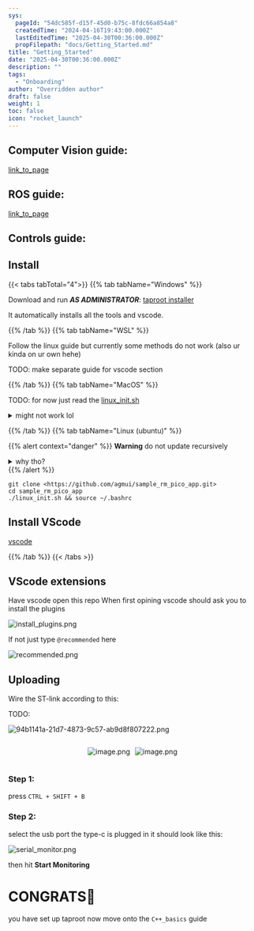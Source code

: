 ```yaml
---
sys:
  pageId: "54dc585f-d15f-45d0-b75c-8fdc66a854a8"
  createdTime: "2024-04-16T19:43:00.000Z"
  lastEditedTime: "2025-04-30T00:36:00.000Z"
  propFilepath: "docs/Getting_Started.md"
title: "Getting_Started"
date: "2025-04-30T00:36:00.000Z"
description: ""
tags:
  - "Onboarding"
author: "Overridden author"
draft: false
weight: 1
toc: false
icon: "rocket_launch"
---
```


## Computer Vision guide:

[link_to_page](86d45bc0-388b-4d26-8848-44f255f73d0e)

## ROS guide:

[link_to_page](3c76c1de-ec8f-46d6-8b0a-294005edc2d5)

## Controls guide:

## Install

{{< tabs tabTotal="4">}}
{{% tab tabName="Windows" %}}

Download and run _**AS ADMINISTRATOR**_: [taproot installer](https://github.com/Thornbots/TeachingFreshies/releases/tag/1.0)

It automatically installs all the tools and vscode.

{{% /tab %}}
{{% tab tabName="WSL" %}}

Follow the linux guide but currently some methods do not work (also ur kinda on ur own hehe)

TODO: make separate guide for vscode section

{{% /tab %}}
{{% tab tabName="MacOS" %}}

TODO: for now just read the [linux_init.sh](https://github.com/agmui/sample_rm_pico_app/blob/main/linux_init.sh)

<details>
<summary>might not work lol</summary>

`brew install libusb pkg-config`

Next install: [vscode](https://code.visualstudio.com/Download)

</details>

{{% /tab %}}
{{% tab tabName="Linux (ubuntu)" %}}

{{% alert context="danger" %}}
**Warning** do not update recursively
<details>
<summary>why tho?</summary>
There are some submodules that may go on for a while (like tinyusb) and I highly
recommend you don't need to get them.
If you want to see what submodules I update just look in `linux_init.sh`
</details>
{{% /alert %}}

```shell
git clone <https://github.com/agmui/sample_rm_pico_app.git>
cd sample_rm_pico_app
./linux_init.sh && source ~/.bashrc
```

## Install VScode

[vscode](https://code.visualstudio.com/Download)

{{% /tab %}}
{{< /tabs >}}

## VScode extensions

Have vscode open this repo
When first opining vscode should ask you to install the plugins

![install_plugins.png](https://prod-files-secure.s3.us-west-2.amazonaws.com/d518164a-d88e-44d1-a4ee-3adb3bd8bce0/89bd30f0-1825-4e77-867b-0a41ce370880/install_plugins.png?X-Amz-Algorithm=AWS4-HMAC-SHA256&X-Amz-Content-Sha256=UNSIGNED-PAYLOAD&X-Amz-Credential=ASIAZI2LB466UEQSCLFF%2F20250714%2Fus-west-2%2Fs3%2Faws4_request&X-Amz-Date=20250714T051638Z&X-Amz-Expires=3600&X-Amz-Security-Token=IQoJb3JpZ2luX2VjEAoaCXVzLXdlc3QtMiJHMEUCIGb678uuo%2FLuCZS3k3ClUOKB97jkVU4wmqrJ%2FM8OUtPEAiEA%2FLLKwQ2qnSjmqcg5zD4jQ%2BNq9ddpNCeEEggmK6IEhD0q%2FwMIIxAAGgw2Mzc0MjMxODM4MDUiDJjn8gf4raHBNcYWRCrcA7ahLQsNptBUM%2BxWVWwST5%2FSRH4IXtxzGzCpS4UbZrPoVCM3ANfPrqq8R6MsYvLKkjilYtk8SaR4zhPQmwlbgnm0KNoNfseP6aNQB5Y2N%2BlEBOvi%2BuPVVc8Voz%2FB2jideNXGm5%2B0L%2B%2FnSljy2MHzF28yl%2FevEjzr%2FHdR9FBaaCTzYv8kEBdjHqoaNzG5YM%2FH%2BPcqgpVUmqDjRCyGCzbTcG%2BAyh1Y3na8%2F3bQ6uMa60HS%2ByexoROGKddqKTkEQQkGp6aj3VyjT%2FykBErYw0htKKiJtaHagyVkJtX4hRBT7UBuo3y4KuJjK6dyXXD3xZ%2BrNOLlFLgXb1TPby%2B3hKM6iikvWK%2BFnXKsNp96%2BpH%2BbO6rc%2BhHKSCOEWGXuLu%2BM7ved3AJTQDoDl1dnUJXRVrXu6FWTA%2BTmhr8TjFbTEnqU250zxgj8%2Fl19J%2B%2BtGXqMftf3%2F4zpOhoq54hdpIjNl2QBR4ZJffNWwA91ivILO3CwQVoM6iKnzGO9VLEEl%2Bpt8uZknZFoz7EaOsqtG5OCkPtSXC3kwgPnhuOW0MCXI%2B9SqqQZaOqPDwL9iQB0ZCp3KinOlDVPO89sQJzC07BJKT8UUor6DODcYFlseSKuQfdQi44q42fJPJ%2BLzAusrndMIrN0cMGOqUBZsTBWKGvin0SR74wK%2B2hIhBxFUy33ppkkpoO1H52qNemw3ygVl3qSVujp7S9pybIHihrAAjOfO89qbdrcen6gvZCO6XfVlNgJ3dIvQJOCPbryIMuUPPCNJVLQ%2BvxBFD4t9izsjBtdtLeQU1ouPdpcbgfGDHB0v9FIdUbXe7bPD3IrV13mZNzsoxndycu9FUM6QtBeWprcLIEkctRLawJyJWf88V4&X-Amz-Signature=7a07f862506f4bd6ea139792beba67cc7272e3fcbadd54fcec4ba712c8644fdf&X-Amz-SignedHeaders=host&x-amz-checksum-mode=ENABLED&x-id=GetObject)

If not just type `@recommended` here  

![recommended.png](https://prod-files-secure.s3.us-west-2.amazonaws.com/d518164a-d88e-44d1-a4ee-3adb3bd8bce0/61e661e9-5d85-4dfc-be0d-8d2097a5e793/recommended.png?X-Amz-Algorithm=AWS4-HMAC-SHA256&X-Amz-Content-Sha256=UNSIGNED-PAYLOAD&X-Amz-Credential=ASIAZI2LB466UEQSCLFF%2F20250714%2Fus-west-2%2Fs3%2Faws4_request&X-Amz-Date=20250714T051638Z&X-Amz-Expires=3600&X-Amz-Security-Token=IQoJb3JpZ2luX2VjEAoaCXVzLXdlc3QtMiJHMEUCIGb678uuo%2FLuCZS3k3ClUOKB97jkVU4wmqrJ%2FM8OUtPEAiEA%2FLLKwQ2qnSjmqcg5zD4jQ%2BNq9ddpNCeEEggmK6IEhD0q%2FwMIIxAAGgw2Mzc0MjMxODM4MDUiDJjn8gf4raHBNcYWRCrcA7ahLQsNptBUM%2BxWVWwST5%2FSRH4IXtxzGzCpS4UbZrPoVCM3ANfPrqq8R6MsYvLKkjilYtk8SaR4zhPQmwlbgnm0KNoNfseP6aNQB5Y2N%2BlEBOvi%2BuPVVc8Voz%2FB2jideNXGm5%2B0L%2B%2FnSljy2MHzF28yl%2FevEjzr%2FHdR9FBaaCTzYv8kEBdjHqoaNzG5YM%2FH%2BPcqgpVUmqDjRCyGCzbTcG%2BAyh1Y3na8%2F3bQ6uMa60HS%2ByexoROGKddqKTkEQQkGp6aj3VyjT%2FykBErYw0htKKiJtaHagyVkJtX4hRBT7UBuo3y4KuJjK6dyXXD3xZ%2BrNOLlFLgXb1TPby%2B3hKM6iikvWK%2BFnXKsNp96%2BpH%2BbO6rc%2BhHKSCOEWGXuLu%2BM7ved3AJTQDoDl1dnUJXRVrXu6FWTA%2BTmhr8TjFbTEnqU250zxgj8%2Fl19J%2B%2BtGXqMftf3%2F4zpOhoq54hdpIjNl2QBR4ZJffNWwA91ivILO3CwQVoM6iKnzGO9VLEEl%2Bpt8uZknZFoz7EaOsqtG5OCkPtSXC3kwgPnhuOW0MCXI%2B9SqqQZaOqPDwL9iQB0ZCp3KinOlDVPO89sQJzC07BJKT8UUor6DODcYFlseSKuQfdQi44q42fJPJ%2BLzAusrndMIrN0cMGOqUBZsTBWKGvin0SR74wK%2B2hIhBxFUy33ppkkpoO1H52qNemw3ygVl3qSVujp7S9pybIHihrAAjOfO89qbdrcen6gvZCO6XfVlNgJ3dIvQJOCPbryIMuUPPCNJVLQ%2BvxBFD4t9izsjBtdtLeQU1ouPdpcbgfGDHB0v9FIdUbXe7bPD3IrV13mZNzsoxndycu9FUM6QtBeWprcLIEkctRLawJyJWf88V4&X-Amz-Signature=7723fdbc302443ce6eed8e832f665e77b1b59750f24bc86984dc806003ea35ad&X-Amz-SignedHeaders=host&x-amz-checksum-mode=ENABLED&x-id=GetObject)

## Uploading

Wire the ST-link according to this:

TODO:

![94b1141a-21d7-4873-9c57-ab9d8f807222.png](https://prod-files-secure.s3.us-west-2.amazonaws.com/d518164a-d88e-44d1-a4ee-3adb3bd8bce0/e5fad17d-ab82-4300-9f4c-505ab4b1202c/94b1141a-21d7-4873-9c57-ab9d8f807222.png?X-Amz-Algorithm=AWS4-HMAC-SHA256&X-Amz-Content-Sha256=UNSIGNED-PAYLOAD&X-Amz-Credential=ASIAZI2LB466UEQSCLFF%2F20250714%2Fus-west-2%2Fs3%2Faws4_request&X-Amz-Date=20250714T051638Z&X-Amz-Expires=3600&X-Amz-Security-Token=IQoJb3JpZ2luX2VjEAoaCXVzLXdlc3QtMiJHMEUCIGb678uuo%2FLuCZS3k3ClUOKB97jkVU4wmqrJ%2FM8OUtPEAiEA%2FLLKwQ2qnSjmqcg5zD4jQ%2BNq9ddpNCeEEggmK6IEhD0q%2FwMIIxAAGgw2Mzc0MjMxODM4MDUiDJjn8gf4raHBNcYWRCrcA7ahLQsNptBUM%2BxWVWwST5%2FSRH4IXtxzGzCpS4UbZrPoVCM3ANfPrqq8R6MsYvLKkjilYtk8SaR4zhPQmwlbgnm0KNoNfseP6aNQB5Y2N%2BlEBOvi%2BuPVVc8Voz%2FB2jideNXGm5%2B0L%2B%2FnSljy2MHzF28yl%2FevEjzr%2FHdR9FBaaCTzYv8kEBdjHqoaNzG5YM%2FH%2BPcqgpVUmqDjRCyGCzbTcG%2BAyh1Y3na8%2F3bQ6uMa60HS%2ByexoROGKddqKTkEQQkGp6aj3VyjT%2FykBErYw0htKKiJtaHagyVkJtX4hRBT7UBuo3y4KuJjK6dyXXD3xZ%2BrNOLlFLgXb1TPby%2B3hKM6iikvWK%2BFnXKsNp96%2BpH%2BbO6rc%2BhHKSCOEWGXuLu%2BM7ved3AJTQDoDl1dnUJXRVrXu6FWTA%2BTmhr8TjFbTEnqU250zxgj8%2Fl19J%2B%2BtGXqMftf3%2F4zpOhoq54hdpIjNl2QBR4ZJffNWwA91ivILO3CwQVoM6iKnzGO9VLEEl%2Bpt8uZknZFoz7EaOsqtG5OCkPtSXC3kwgPnhuOW0MCXI%2B9SqqQZaOqPDwL9iQB0ZCp3KinOlDVPO89sQJzC07BJKT8UUor6DODcYFlseSKuQfdQi44q42fJPJ%2BLzAusrndMIrN0cMGOqUBZsTBWKGvin0SR74wK%2B2hIhBxFUy33ppkkpoO1H52qNemw3ygVl3qSVujp7S9pybIHihrAAjOfO89qbdrcen6gvZCO6XfVlNgJ3dIvQJOCPbryIMuUPPCNJVLQ%2BvxBFD4t9izsjBtdtLeQU1ouPdpcbgfGDHB0v9FIdUbXe7bPD3IrV13mZNzsoxndycu9FUM6QtBeWprcLIEkctRLawJyJWf88V4&X-Amz-Signature=79815ad74e47fc3d7e9152ee1c39a9de81ff62d999377a452d7bc2790fe349c1&X-Amz-SignedHeaders=host&x-amz-checksum-mode=ENABLED&x-id=GetObject)

<div style="display: flex;flex-direction: row; column-gap:10px; max-width: 630px;justify-content: center;">
<div>

![image.png](https://prod-files-secure.s3.us-west-2.amazonaws.com/d518164a-d88e-44d1-a4ee-3adb3bd8bce0/210ecb78-1116-4d7b-b9b7-2292f66fa2c2/image.png?X-Amz-Algorithm=AWS4-HMAC-SHA256&X-Amz-Content-Sha256=UNSIGNED-PAYLOAD&X-Amz-Credential=ASIAZI2LB466U4M6FMJW%2F20250714%2Fus-west-2%2Fs3%2Faws4_request&X-Amz-Date=20250714T051640Z&X-Amz-Expires=3600&X-Amz-Security-Token=IQoJb3JpZ2luX2VjEAoaCXVzLXdlc3QtMiJIMEYCIQCzm95aUDCbkrtPZ%2B01g7yPVZ5Ultb17SUr8gKw1WuYSwIhALhz3gYYpGRmiyXrnVa7qcG39v2Wm0xChGTTOUkW2SyJKv8DCCMQABoMNjM3NDIzMTgzODA1IgyV6RAufX%2BgDasFIREq3AOIkCAvTu4LtNYfZmNNMQDRpKG0goh8H30%2FstMZry8bXJQ4DxkGTUP4iSIP80ZxRN1%2FfpGXguOeOXSJU%2FKJML6bE2xhd%2BfnGoogPX8J17RjJs7auKajFbOKCfTYAlV1ONFIJEEYy4yX3o%2FjmARKje7HlT8FG%2FNdmtp7ViWJXRqOnfoegXvDktrcmVmYwN3sBqZmy6fevPCSkNf3%2F9yRkniagrmK3qfJyj6IMESb3RUxgFxN3aZzfKKHytnwCqhJRsj6J0MSI7umABc90X%2FyGE8MFpdoo%2Fn0MBfsvXYAdQU2yYd4URPgdQq89O0yjunOkb%2BpmnBlwJoSyTYPtc7%2BPpNAIhnS3v5TiRlwgwBBznWpaL%2FYcHqgfaCiW9g1zQOHOtlzk14WcOKJ7Gv%2Bnzfi%2FJds93Dyub9WZhh5pyud%2BKlYn%2F%2BJFlcX1TiA1007HWyJ2gG7HBeEd4fz4VtIA9F88HVL9sQHbsGzSHwll2WS58aCtHnA7W%2FIGEwtEULce9oVan52XjO1o5uf82cZmzG%2F%2BP1rVFifzUC6Nm7CQNXg7AibLH5gaDTwHvBgv8rBQ0GynC7K0Chq97xQeoOsJzTMC0CZmxrb6TDAwpGtlcqe1toULHzpJczPR3%2FZ23I7kjCszNHDBjqkAe9uyhQrGJFcqzG9OuuX5AAuZjE6rStlayrSuMUlA2PNhNt13%2B2xkbP40LfXZm2pbNbgA8GDFRp93bmbIpBABN%2Fd5wu2uqsyT5C1yL5YpgBLrWQcqOtEmdCYSoPhz4vkO7sgFM%2F3AR1g7K%2BjsJ3m7hMgKmnSH%2BTCsGVKt7rHe8RDNWjV9VLEOt5szOLKTflxKQBcy92Q9arJXHxvB8TvMfyZIZ0A&X-Amz-Signature=4987c313d511f6593b2106a7a019e8713adfa297a3eaeb3f858a853039fd46a7&X-Amz-SignedHeaders=host&x-amz-checksum-mode=ENABLED&x-id=GetObject)

</div>
<div>

![image.png](https://prod-files-secure.s3.us-west-2.amazonaws.com/d518164a-d88e-44d1-a4ee-3adb3bd8bce0/33a0fd0f-8ca6-4a86-8e09-26e95ded1fff/image.png?X-Amz-Algorithm=AWS4-HMAC-SHA256&X-Amz-Content-Sha256=UNSIGNED-PAYLOAD&X-Amz-Credential=ASIAZI2LB4665F33ANLC%2F20250714%2Fus-west-2%2Fs3%2Faws4_request&X-Amz-Date=20250714T051640Z&X-Amz-Expires=3600&X-Amz-Security-Token=IQoJb3JpZ2luX2VjEAoaCXVzLXdlc3QtMiJIMEYCIQCZIsaUkC0qqCAulOC7EpZd6qjyqIArPM6WUwR%2FRq8n1AIhAMpUfF3%2BFZT4zsiWl12wnYNXFqUmZXCKD5PGfrkA8%2BvXKv8DCCMQABoMNjM3NDIzMTgzODA1Igy6J%2BrSQa%2FbSMohFNQq3AOP6KqWj2inM4tz9VciQyHkHWkXI6uyx8QIEkmWnS1AgOVNqgQDC6IB%2FYgTvPWVOvu%2BbAC7KRCxNcWNn3DGGguMfLlfxHtWzPlOsHFxozQ8MJHekRRYpr9IwNeqA6B5jIdOqPlrTGMpv7ErDGsopYH5DvS19o5pi%2FrPAobewy4ofy7iapHA6vF%2F%2BXtfk25HSuOnY5%2FNqf3EZGOkVKusHvm1M5H0GZQ3h0MURSjnqFGeHaa7JWZYcU9%2FizeUnI7y2HuN7kwFJJZyb5RZ%2BItzmKPjIkJmvUXMuCwa8GqqPwUfVZkiIGINr1Uub0ic56ZCjDiadJoZqPWhDPAmy4oy7mlrXuWoPPE7VaKD74yvomwUokpnZrKuY4nC9NSo1wpyBRJFWdogbcndSoQtyTZTyumNc%2FU%2FKrFd75x7HcblLd6cv5ccUP7liSok1b6nFNDXuNQF6ju0vImxi3PFQkeXeq2PXCBnw0lFMGpY3t28Ro2LV7OKX2SpDn9YLCY9wef7zy7x50OoqtybQ5WNXSx9y9x6urkIztQ2gN8x1YaWYVDnGEfQOJH%2BsGdY62WgR%2BTF8W43eCQidA1ybDFGXfNY6cvTRrB3EcfjYqLC%2BwvGr9uuSiYEKPEw2v6edgMfOTDBy9HDBjqkAXm5gKP%2FB9aMkV4CsttP2SqNG8ROsiURZG59MTp3Hx23F5sn3LR0OyqLb%2Fmk1gUx8jdYzyEFcKUEDsV14rW3ZtOZ2No7M%2FMxxsJMrEZ0N%2F65s3WMteRorStj3MNnQd4Q8Wp7N63cD%2BjZ6k%2BuHJhhtHvQZXccIRQypyaJ4feMhT4Roz%2FmMHGVgivJ0bBQmOOoIoHR5%2F%2BWEgMEUGgPUOYV3Xt%2BWrP%2F&X-Amz-Signature=2c9d9be4789ff54340c6cf07fdb8deeb2d8f61b9d621ae585ce452f502493918&X-Amz-SignedHeaders=host&x-amz-checksum-mode=ENABLED&x-id=GetObject)

</div>
</div>

### Step 1:

press `CTRL + SHIFT + B`

### Step 2:

select the usb port the type-c is plugged in it should look like this:

![serial_monitor.png](https://prod-files-secure.s3.us-west-2.amazonaws.com/d518164a-d88e-44d1-a4ee-3adb3bd8bce0/f03f4774-05d4-4393-b6a0-d5efb6d315ab/serial_monitor.png?X-Amz-Algorithm=AWS4-HMAC-SHA256&X-Amz-Content-Sha256=UNSIGNED-PAYLOAD&X-Amz-Credential=ASIAZI2LB466UEQSCLFF%2F20250714%2Fus-west-2%2Fs3%2Faws4_request&X-Amz-Date=20250714T051638Z&X-Amz-Expires=3600&X-Amz-Security-Token=IQoJb3JpZ2luX2VjEAoaCXVzLXdlc3QtMiJHMEUCIGb678uuo%2FLuCZS3k3ClUOKB97jkVU4wmqrJ%2FM8OUtPEAiEA%2FLLKwQ2qnSjmqcg5zD4jQ%2BNq9ddpNCeEEggmK6IEhD0q%2FwMIIxAAGgw2Mzc0MjMxODM4MDUiDJjn8gf4raHBNcYWRCrcA7ahLQsNptBUM%2BxWVWwST5%2FSRH4IXtxzGzCpS4UbZrPoVCM3ANfPrqq8R6MsYvLKkjilYtk8SaR4zhPQmwlbgnm0KNoNfseP6aNQB5Y2N%2BlEBOvi%2BuPVVc8Voz%2FB2jideNXGm5%2B0L%2B%2FnSljy2MHzF28yl%2FevEjzr%2FHdR9FBaaCTzYv8kEBdjHqoaNzG5YM%2FH%2BPcqgpVUmqDjRCyGCzbTcG%2BAyh1Y3na8%2F3bQ6uMa60HS%2ByexoROGKddqKTkEQQkGp6aj3VyjT%2FykBErYw0htKKiJtaHagyVkJtX4hRBT7UBuo3y4KuJjK6dyXXD3xZ%2BrNOLlFLgXb1TPby%2B3hKM6iikvWK%2BFnXKsNp96%2BpH%2BbO6rc%2BhHKSCOEWGXuLu%2BM7ved3AJTQDoDl1dnUJXRVrXu6FWTA%2BTmhr8TjFbTEnqU250zxgj8%2Fl19J%2B%2BtGXqMftf3%2F4zpOhoq54hdpIjNl2QBR4ZJffNWwA91ivILO3CwQVoM6iKnzGO9VLEEl%2Bpt8uZknZFoz7EaOsqtG5OCkPtSXC3kwgPnhuOW0MCXI%2B9SqqQZaOqPDwL9iQB0ZCp3KinOlDVPO89sQJzC07BJKT8UUor6DODcYFlseSKuQfdQi44q42fJPJ%2BLzAusrndMIrN0cMGOqUBZsTBWKGvin0SR74wK%2B2hIhBxFUy33ppkkpoO1H52qNemw3ygVl3qSVujp7S9pybIHihrAAjOfO89qbdrcen6gvZCO6XfVlNgJ3dIvQJOCPbryIMuUPPCNJVLQ%2BvxBFD4t9izsjBtdtLeQU1ouPdpcbgfGDHB0v9FIdUbXe7bPD3IrV13mZNzsoxndycu9FUM6QtBeWprcLIEkctRLawJyJWf88V4&X-Amz-Signature=b9495e0ecc75016cd57bbcb2c9c464fae029703ea9fe589c6411413299ad5d3b&X-Amz-SignedHeaders=host&x-amz-checksum-mode=ENABLED&x-id=GetObject)

then hit **Start Monitoring**

# CONGRATS🎉

you have set up taproot now move onto the `C++_basics` guide
